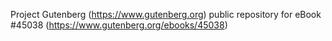 Project Gutenberg (https://www.gutenberg.org) public repository for eBook #45038 (https://www.gutenberg.org/ebooks/45038)
